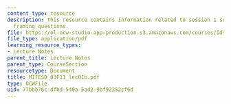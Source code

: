```yaml
---
content_type: resource
description: This resource contains information related to session 1 some ideas and
  framing questions.
file: https://ol-ocw-studio-app-production.s3.amazonaws.com/courses/ids-900-doctoral-seminar-in-engineering-systems-fall-2011/77bbb76cdfbd540a5ad29bf92252cf6d_MITESD_83F11_lec01b.pdf
file_type: application/pdf
learning_resource_types:
- Lecture Notes
parent_title: Lecture Notes
parent_type: CourseSection
resourcetype: Document
title: MITESD_83F11_lec01b.pdf
type: OCWFile
uid: 77bbb76c-dfbd-540a-5ad2-9bf92252cf6d
---
```

